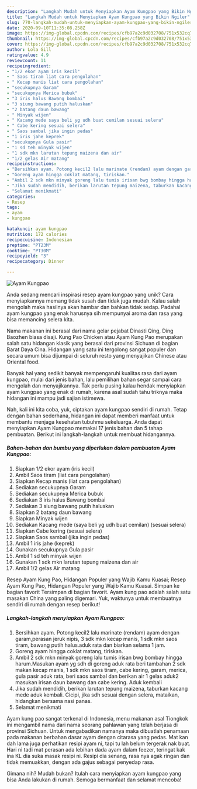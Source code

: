 ```yaml
---
description: "Langkah Mudah untuk Menyiapkan Ayam Kungpao yang Bikin Ngiler"
title: "Langkah Mudah untuk Menyiapkan Ayam Kungpao yang Bikin Ngiler"
slug: 770-langkah-mudah-untuk-menyiapkan-ayam-kungpao-yang-bikin-ngiler
date: 2020-09-10T11:35:08.258Z
image: https://img-global.cpcdn.com/recipes/cfb97a2c9d032708/751x532cq70/ayam-kungpao-foto-resep-utama.jpg
thumbnail: https://img-global.cpcdn.com/recipes/cfb97a2c9d032708/751x532cq70/ayam-kungpao-foto-resep-utama.jpg
cover: https://img-global.cpcdn.com/recipes/cfb97a2c9d032708/751x532cq70/ayam-kungpao-foto-resep-utama.jpg
author: Lola Gill
ratingvalue: 4.9
reviewcount: 11
recipeingredient:
- "1/2 ekor ayam iris kecil"
- " Saos tiram liat cara pengolahan"
- " Kecap manis liat cara pengolahan"
- "secukupnya Garam"
- "secukupnya Merica bubuk"
- "3 iris halus Bawang bombai"
- "3 siung bawang putih haluskan"
- "2 batang daun bawang"
- " Minyak wijen"
- " Kacang mede saya beli yg udh buat cemilan sesuai selera"
- " Cabe kering sesuai selera"
- " Saos sambal jika ingin pedas"
- "1 iris jahe keprek"
- "secukupnya Gula pasir"
- "1 sd teh minyak wijen"
- "1 sdk mkn larutan tepung maizena dan air"
- "1/2 gelas Air matang"
recipeinstructions:
- "Bersihkan ayam. Potong kecil2 lalu marinate (rendam) ayam dengan garam,perasan jeruk nipis, 3 sdk mkn kecap manis, 1 sdk mkn saos tiram, bawang putih halus.aduk rata dan biarkan selama 1 jam."
- "Goreng ayam hingga coklat matang, tiriskan."
- "Ambil 2 sdk mkn minyak goreng lalu tumis irisan bwg bombay hingga harum.Masukan ayam yg sdh di goreng aduk rata beri tambahan 2 sdk makan kecap manis, 1 sdk mkn saos tiram, cabe kering, garam, merica, gula pasir aduk rata, beri saos sambal dan berikan air 1 gelas aduk2 masukan irisan daun bawang dan cabe kering. Aduk kembali"
- "Jika sudah mendidih, berikan larutan tepung maizena, taburkan kacang mede aduk kembali. Cicipi, jika sdh sesuai dengan selera, mataikan, hidangkan bersama nasi panas."
- "Selamat menikmati"
categories:
- Resep
tags:
- ayam
- kungpao

katakunci: ayam kungpao 
nutrition: 172 calories
recipecuisine: Indonesian
preptime: "PT23M"
cooktime: "PT30M"
recipeyield: "3"
recipecategory: Dinner

---
```



![Ayam Kungpao](https://img-global.cpcdn.com/recipes/cfb97a2c9d032708/751x532cq70/ayam-kungpao-foto-resep-utama.jpg)

Anda sedang mencari inspirasi resep ayam kungpao yang unik? Cara menyiapkannya memang tidak susah dan tidak juga mudah. Kalau salah mengolah maka hasilnya akan hambar dan bahkan tidak sedap. Padahal ayam kungpao yang enak harusnya sih mempunyai aroma dan rasa yang bisa memancing selera kita.

Nama makanan ini berasal dari nama gelar pejabat Dinasti Qing, Ding Baozhen biasa disaji. Kung Pao Chicken atau Ayam Kung Pao merupakan salah satu hidangan klasik yang berasal dari provinsi Sichuan di bagian Barat Daya Cina. Hidangan yang satu ini tergolong sangat populer dan secara umum bisa dijumpai di seluruh resto yang menyajikan Chinese atau Oriental food.

Banyak hal yang sedikit banyak mempengaruhi kualitas rasa dari ayam kungpao, mulai dari jenis bahan, lalu pemilihan bahan segar sampai cara mengolah dan menyajikannya. Tak perlu pusing kalau hendak menyiapkan ayam kungpao yang enak di rumah, karena asal sudah tahu triknya maka hidangan ini mampu jadi sajian istimewa.


Nah, kali ini kita coba, yuk, ciptakan ayam kungpao sendiri di rumah. Tetap dengan bahan sederhana, hidangan ini dapat memberi manfaat untuk membantu menjaga kesehatan tubuhmu sekeluarga. Anda dapat menyiapkan Ayam Kungpao memakai 17 jenis bahan dan 5 tahap pembuatan. Berikut ini langkah-langkah untuk membuat hidangannya.

<!--inarticleads1-->

##### Bahan-bahan dan bumbu yang diperlukan dalam pembuatan Ayam Kungpao:

1. Siapkan 1/2 ekor ayam (iris kecil)
1. Ambil  Saos tiram (liat cara pengolahan)
1. Siapkan  Kecap manis (liat cara pengolahan)
1. Sediakan secukupnya Garam
1. Sediakan secukupnya Merica bubuk
1. Sediakan 3 iris halus Bawang bombai
1. Sediakan 3 siung bawang putih haluskan
1. Siapkan 2 batang daun bawang
1. Siapkan  Minyak wijen
1. Sediakan  Kacang mede (saya beli yg udh buat cemilan) (sesuai selera)
1. Siapkan  Cabe kering (sesuai selera)
1. Siapkan  Saos sambal (jika ingin pedas)
1. Ambil 1 iris jahe (keprek)
1. Gunakan secukupnya Gula pasir
1. Ambil 1 sd teh minyak wijen
1. Gunakan 1 sdk mkn larutan tepung maizena dan air
1. Ambil 1/2 gelas Air matang


Resep Ayam Kung Pao, Hidangan Populer yang Wajib Kamu Kuasai; Resep Ayam Kung Pao, Hidangan Populer yang Wajib Kamu Kuasai. Simpan ke bagian favorit Tersimpan di bagian favorit. Ayam kung pao adalah salah satu masakan China yang paling digemari. Yuk, waktunya untuk membuatnya sendiri di rumah dengan resep berikut! 

<!--inarticleads2-->

##### Langkah-langkah menyiapkan Ayam Kungpao:

1. Bersihkan ayam. Potong kecil2 lalu marinate (rendam) ayam dengan garam,perasan jeruk nipis, 3 sdk mkn kecap manis, 1 sdk mkn saos tiram, bawang putih halus.aduk rata dan biarkan selama 1 jam.
1. Goreng ayam hingga coklat matang, tiriskan.
1. Ambil 2 sdk mkn minyak goreng lalu tumis irisan bwg bombay hingga harum.Masukan ayam yg sdh di goreng aduk rata beri tambahan 2 sdk makan kecap manis, 1 sdk mkn saos tiram, cabe kering, garam, merica, gula pasir aduk rata, beri saos sambal dan berikan air 1 gelas aduk2 masukan irisan daun bawang dan cabe kering. Aduk kembali
1. Jika sudah mendidih, berikan larutan tepung maizena, taburkan kacang mede aduk kembali. Cicipi, jika sdh sesuai dengan selera, mataikan, hidangkan bersama nasi panas.
1. Selamat menikmati


Ayam kung pao sangat terkenal di Indonesia, menu makanan asal Tiongkok ini mengambil nama dari nama seorang pahlawan yang telah berjasa di provinsi Sichuan. Untuk mengabadikan namanya maka dibuatlah penamaan pada makanan berbahan dasar ayam dengan citarasa yang pedas. Mat kan dah lama juga perhatikan resipi ayam ni, tapi tu lah belum tergerak nak buat. Hari ni tadi mat perasan ada lebihan dada ayam dalam feezer, teringat kak ina KL dia suka masak resipi ni. Resipi dia senang, rasa nya agak ringan dan tidak memuakkan, dengan ada gajus sebagai penyedap rasa. 

Gimana nih? Mudah bukan? Itulah cara menyiapkan ayam kungpao yang bisa Anda lakukan di rumah. Semoga bermanfaat dan selamat mencoba!
